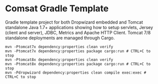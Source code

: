 # Comsat Gradle Template

Gradle template project for both Dropwizard embedded and Tomcat standalone Java 1.7+ applications showing how to setup servlets, Jersey (client and server), JDBC, Metrics and Apache HTTP Client. Tomcat 7/8 standalone deployments are managed through Cargo.

```
mvn -Ptomcat7x dependency:properties clean verify
mvn -Ptomcat7x dependency:properties package cargo:run # CTRL+C to stop
mvn -Ptomcat8x dependency:properties clean verify
mvn -Ptomcat8x dependency:properties package cargo:run # CTRL+C to stop
mvn -Pdropwizard dependency:properties clean compile exec:exec # CTRL+C to stop
```
